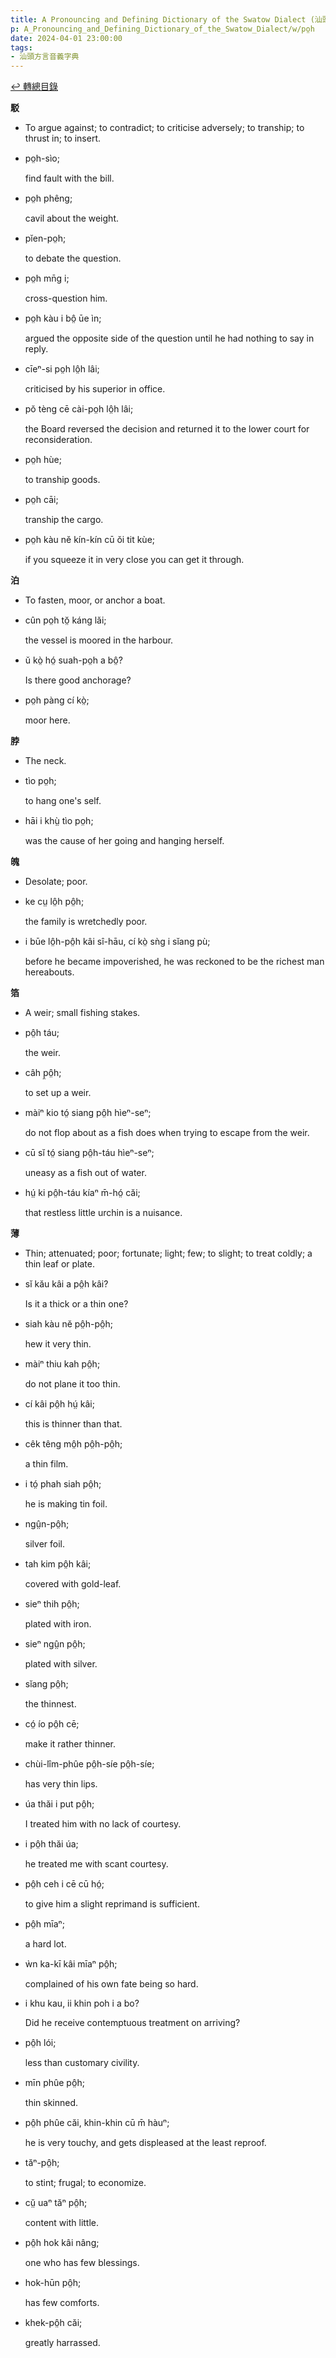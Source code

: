 ```yaml
---
title: A Pronouncing and Defining Dictionary of the Swatow Dialect (汕頭方言音義字典) / po̤h
p: A_Pronouncing_and_Defining_Dictionary_of_the_Swatow_Dialect/w/po̤h
date: 2024-04-01 23:00:00
tags: 
- 汕頭方言音義字典
---
```


[↩️ 轉總目錄](/A_Pronouncing_and_Defining_Dictionary_of_the_Swatow_Dialect)


**駁**
- To argue against; to contradict; to criticise adversely; to tranship; to thrust in; to insert.

- po̤h-sìo;

  find fault with the bill.

- po̤h phêng;

  cavil about the weight.

- pĭen-po̤h;

  to debate the question.

- po̤h mn̄g i;

  cross-question him.

- po̤h kàu i bô̤ ūe ìn;

  argued the opposite side of the question until he had nothing to say in reply.

- cīeⁿ-si po̤h lô̤h lâi;

  criticised by his superior in office.

- pŏ tèng cē cài-po̤h lô̤h lâi;

  the Board reversed the decision and returned it to the lower court for reconsideration.

- po̤h hùe;

  to tranship goods.

- po̤h cāi;

  tranship the cargo.

- po̤h kàu nĕ kín-kín cū ŏi tit kùe;

  if you squeeze it in very close you can get it through.

**泊**
- To fasten, moor, or anchor a boat.

- cûn po̤h tŏ̤ káng lăi;

  the vessel is moored in the harbour.

- ŭ kò̤ hó̤ suah-po̤h a bô̤?

  Is there good anchorage?

- po̤h pàng cí kò̤;

  moor here.

**脖**
- The neck.

- tìo po̤h;

  to hang one's self.

- hāi i khṳ̀ tìo po̤h;

  was the cause of her going and hanging herself.

**魄**
- Desolate; poor.

- ke cṳ lô̤h pô̤h;

  the family is wretchedly poor.

- i būe lô̤h-pô̤h kâi sî-hāu, cí kò̤ sǹg i sĭang pù;

  before he became impoverished, he was reckoned to be the richest man hereabouts.

**箔**
- A weir; small fishing stakes.

- pô̤h táu;

  the weir.

- câh p̤ô̤h;

  to set up a weir.

- màiⁿ kio tó̤ siang pô̤h hìeⁿ-seⁿ;

  do not flop about as a fish does when trying to escape from the weir.

- cū sĭ tó̤ siang pô̤h-táu hìeⁿ-seⁿ;

  uneasy as a fish out of water.

- hṳ́ ki pô̤h-táu kíaⁿ m̄-hó̤ căi;

  that restless little urchin is a nuisance. 

**薄**
- Thin; attenuated; poor; fortunate; light; few; to slight; to treat coldly; a thin leaf or plate.

- sĭ kău kâi a pô̤h kâi?

  Is it a thick or a thin one?

- siah kàu nĕ pô̤h-pô̤h;

  hew it very thin.

- màiⁿ thiu kah pô̤h;

  do not plane it too thin.

- cí kâi pô̤h hṳ́ kâi;

  this is thinner than that.

- cêk têng mô̤h pô̤h-pô̤h;

  a thin film.

- i tó̤ phah siah pô̤h;

  he is making tin foil.

- ngṳ̂n-pô̤h;

  silver foil.

- tah kim pô̤h kâi;

  covered with gold-leaf.

- sieⁿ thih pô̤h;

  plated with iron.

- sieⁿ ngṳ̂n pô̤h;

  plated with silver.

- sĭang pô̤h;

  the thinnest.

- có̤ ío pô̤h cē;

  make it rather thinner.

- chùi-lîm-phûe pô̤h-síe pô̤h-síe;

  has very thin lips.

- úa thăi i put pô̤h;

  I treated him with no lack of courtesy.

- i pô̤h thăi úa;

  he treated me with scant courtesy.

- pô̤h ceh i cē cū hó̤;

  to give him a slight reprimand is sufficient.

- pô̤h mīaⁿ;

  a hard lot.

- ẁn ka-kī kâi mīaⁿ pô̤h;

  complained of his own fate being so hard.

- i khu kau, ii khin poh i a bo?

  Did he receive contemptuous treatment on arriving?

- pô̤h lói;

  less than customary civility.

- mīn phûe pô̤h;

  thin skinned.

- pô̤h phûe căi, khin-khin cū m̄ hàuⁿ;

  he is very touchy, and gets displeased at the least reproof.

- tăⁿ-pô̤h;

  to stint; frugal; to economize.

- cṳ̆ uaⁿ tăⁿ pô̤h;

  content with little.

- pô̤h hok kâi nâng;

  one who has few blessings.

- hok-hūn pô̤h;

  has few comforts.

- khek-pô̤h căi;

  greatly harrassed.